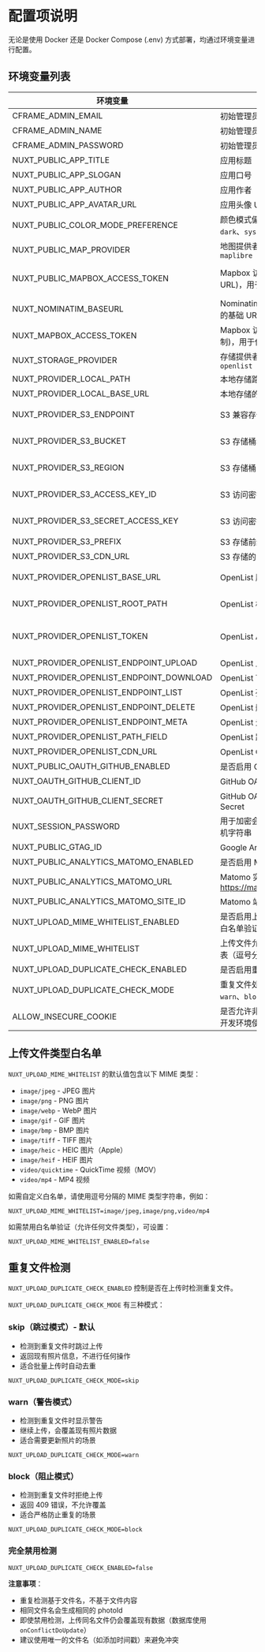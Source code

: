 # 配置项说明

无论是使用 Docker 还是 Docker Compose (.env) 方式部署，均通过环境变量进行配置。

## 环境变量列表

| 环境变量                                 | 说明                                                 | 默认值                                | 必需                                                                  |
| ---------------------------------------- | ---------------------------------------------------- | ------------------------------------- | --------------------------------------------------------------------- |
| CFRAME_ADMIN_EMAIL                       | 初始管理员用户的邮箱                                 | `admin@chronoframe.com`               | 是                                                                    |
| CFRAME_ADMIN_NAME                        | 初始管理员用户的用户名                               | `Chronoframe`                         | 否                                                                    |
| CFRAME_ADMIN_PASSWORD                    | 初始管理员用户的密码                                 | `CF1234@!`                            | 否                                                                    |
| NUXT_PUBLIC_APP_TITLE                    | 应用标题                                             | `ChronoFrame`                         | 否                                                                    |
| NUXT_PUBLIC_APP_SLOGAN                   | 应用口号                                             | 无                                    | 否                                                                    |
| NUXT_PUBLIC_APP_AUTHOR                   | 应用作者                                             | 无                                    | 否                                                                    |
| NUXT_PUBLIC_APP_AVATAR_URL               | 应用头像 URL                                         | 无                                    | 否                                                                    |
| NUXT_PUBLIC_COLOR_MODE_PREFERENCE        | 颜色模式偏好，可选 `light`、`dark`、`system`         | system                                | 否                                                                    |
| NUXT_PUBLIC_MAP_PROVIDER                 | 地图提供者，可选 `mapbox`、`maplibre`                | `maplibre`                            | 否                                                                    |
| NUXT_PUBLIC_MAPBOX_ACCESS_TOKEN          | Mapbox 访问令牌(可限制 URL)，用于地图服务            | 无                                    | 当 `NUXT_PUBLIC_MAP_PROVIDER` 为 `mapbox` 时必需                      |
| NUXT_NOMINATIM_BASEURL                   | Nominatim 反向地理编码服务的基础 URL                 | `https://nominatim.openstreetmap.org` | 否                                                                    |
| NUXT_MAPBOX_ACCESS_TOKEN                 | Mapbox 访问令牌(无 URL 限制)，用于位置信息服务       | 无                                    | 否                                                                    |
| NUXT_STORAGE_PROVIDER                    | 存储提供者，支持 `local`、`s3`、`openlist`           | `local`                               | 是                                                                    |
| NUXT_PROVIDER_LOCAL_PATH                 | 本地存储路径                                         | `/app/data/storage`                   | 否                                                                    |
| NUXT_PROVIDER_LOCAL_BASE_URL             | 本地存储的访问 URL                                   | `/storage`                            | 否                                                                    |
| NUXT_PROVIDER_S3_ENDPOINT                | S3 兼容存储服务的 Endpoint                           | 无                                    | 当 `NUXT_STORAGE_PROVIDER` 为 `s3` 时必需                             |
| NUXT_PROVIDER_S3_BUCKET                  | S3 存储桶名称                                        | `chronoframe`                         | 当 `NUXT_STORAGE_PROVIDER` 为 `s3` 时必需                             |
| NUXT_PROVIDER_S3_REGION                  | S3 存储桶区域                                        | `auto`                                | 当 `NUXT_STORAGE_PROVIDER` 为 `s3` 时必需                             |
| NUXT_PROVIDER_S3_ACCESS_KEY_ID           | S3 访问密钥 ID                                       | 无                                    | 当 `NUXT_STORAGE_PROVIDER` 为 `s3` 时必需                             |
| NUXT_PROVIDER_S3_SECRET_ACCESS_KEY       | S3 访问密钥                                          | 无                                    | 当 `NUXT_STORAGE_PROVIDER` 为 `s3` 时必需                             |
| NUXT_PROVIDER_S3_PREFIX                  | S3 存储前缀                                          | `photos/`                             | 否                                                                    |
| NUXT_PROVIDER_S3_CDN_URL                 | S3 存储的 CDN 地址                                   | 无                                    | 否                                                                    |
| NUXT_PROVIDER_OPENLIST_BASE_URL          | OpenList 服务器 URL                                  | 无                                    | 当 `NUXT_STORAGE_PROVIDER` 为 `openlist` 时必需                       |
| NUXT_PROVIDER_OPENLIST_ROOT_PATH         | OpenList 根路径                                      | 无                                    | 当 `NUXT_STORAGE_PROVIDER` 为 `openlist` 时必需                       |
| NUXT_PROVIDER_OPENLIST_TOKEN             | OpenList API 令牌                                    | 无                                    | 当 `NUXT_STORAGE_PROVIDER` 为 `openlist` 时必需（用于 OpenList 认证） |
| NUXT_PROVIDER_OPENLIST_ENDPOINT_UPLOAD   | OpenList 上传端点                                    | `/api/fs/put`                         | 否                                                                    |
| NUXT_PROVIDER_OPENLIST_ENDPOINT_DOWNLOAD | OpenList 下载端点                                    | 无                                    | 否                                                                    |
| NUXT_PROVIDER_OPENLIST_ENDPOINT_LIST     | OpenList 列表端点                                    | 无                                    | 否                                                                    |
| NUXT_PROVIDER_OPENLIST_ENDPOINT_DELETE   | OpenList 删除端点                                    | `/api/fs/remove`                      | 否                                                                    |
| NUXT_PROVIDER_OPENLIST_ENDPOINT_META     | OpenList 元数据端点                                  | `/api/fs/get`                         | 否                                                                    |
| NUXT_PROVIDER_OPENLIST_PATH_FIELD        | OpenList 路径字段名                                  | `path`                                | 否                                                                    |
| NUXT_PROVIDER_OPENLIST_CDN_URL           | OpenList CDN 地址                                    | 无                                    | 否                                                                    |
| NUXT_PUBLIC_OAUTH_GITHUB_ENABLED         | 是否启用 GitHub OAuth 登录                           | `false`                               | 否                                                                    |
| NUXT_OAUTH_GITHUB_CLIENT_ID              | GitHub OAuth 应用的 Client ID                        | 无                                    | 否(可选,用于 GitHub 登录)                                             |
| NUXT_OAUTH_GITHUB_CLIENT_SECRET          | GitHub OAuth 应用的 Client Secret                    | 无                                    | 否(可选,用于 GitHub 登录)                                             |
| NUXT_SESSION_PASSWORD                    | 用于加密会话的密码，32 位随机字符串                  | 无                                    | 是                                                                    |
| NUXT_PUBLIC_GTAG_ID                      | Google Analytics 追踪 ID                             | 无                                    | 否                                                                    |
| NUXT_PUBLIC_ANALYTICS_MATOMO_ENABLED     | 是否启用 Matomo 分析追踪                             | `false`                               | 否                                                                    |
| NUXT_PUBLIC_ANALYTICS_MATOMO_URL         | Matomo 实例 URL 地址(如: https://matomo.example.com) | 无                                    | 否(启用 Matomo 时必需)                                                |
| NUXT_PUBLIC_ANALYTICS_MATOMO_SITE_ID     | Matomo 站点 ID                                       | 无                                    | 否(启用 Matomo 时必需)                                                |
| NUXT_UPLOAD_MIME_WHITELIST_ENABLED       | 是否启用上传文件 MIME 类型白名单验证                 | `true`                                | 否                                                                    |
| NUXT_UPLOAD_MIME_WHITELIST               | 上传文件允许的 MIME 类型列表（逗号分隔）             | 见下方说明                            | 否                                                                    |
| NUXT_UPLOAD_DUPLICATE_CHECK_ENABLED      | 是否启用重复文件检测                                 | `true`                                | 否                                                                    |
| NUXT_UPLOAD_DUPLICATE_CHECK_MODE         | 重复文件处理模式，可选 `warn`、`block`、`skip`       | `skip`                                | 否                                                                    |
| ALLOW_INSECURE_COOKIE                    | 是否允许非安全 Cookie（仅在开发环境使用）            | `false`                               | 否                                                                    |

## 上传文件类型白名单

`NUXT_UPLOAD_MIME_WHITELIST` 的默认值包含以下 MIME 类型：

- `image/jpeg` - JPEG 图片
- `image/png` - PNG 图片
- `image/webp` - WebP 图片
- `image/gif` - GIF 图片
- `image/bmp` - BMP 图片
- `image/tiff` - TIFF 图片
- `image/heic` - HEIC 图片（Apple）
- `image/heif` - HEIF 图片
- `video/quicktime` - QuickTime 视频（MOV）
- `video/mp4` - MP4 视频

如需自定义白名单，请使用逗号分隔的 MIME 类型字符串，例如：

```
NUXT_UPLOAD_MIME_WHITELIST=image/jpeg,image/png,video/mp4
```

如需禁用白名单验证（允许任何文件类型），可设置：

```
NUXT_UPLOAD_MIME_WHITELIST_ENABLED=false
```

## 重复文件检测

`NUXT_UPLOAD_DUPLICATE_CHECK_ENABLED` 控制是否在上传时检测重复文件。

`NUXT_UPLOAD_DUPLICATE_CHECK_MODE` 有三种模式：

### skip（跳过模式）- 默认

- 检测到重复文件时跳过上传
- 返回现有照片信息，不进行任何操作
- 适合批量上传时自动去重

```
NUXT_UPLOAD_DUPLICATE_CHECK_MODE=skip
```

### warn（警告模式）

- 检测到重复文件时显示警告
- 继续上传，会覆盖现有照片数据
- 适合需要更新照片的场景

```
NUXT_UPLOAD_DUPLICATE_CHECK_MODE=warn
```

### block（阻止模式）

- 检测到重复文件时拒绝上传
- 返回 409 错误，不允许覆盖
- 适合严格防止重复的场景

```
NUXT_UPLOAD_DUPLICATE_CHECK_MODE=block
```

### 完全禁用检测

```
NUXT_UPLOAD_DUPLICATE_CHECK_ENABLED=false
```

**注意事项**：

- 重复检测基于文件名，不基于文件内容
- 相同文件名会生成相同的 photoId
- 即使禁用检测，上传同名文件仍会覆盖现有数据（数据库使用 `onConflictDoUpdate`）
- 建议使用唯一的文件名（如添加时间戳）来避免冲突
